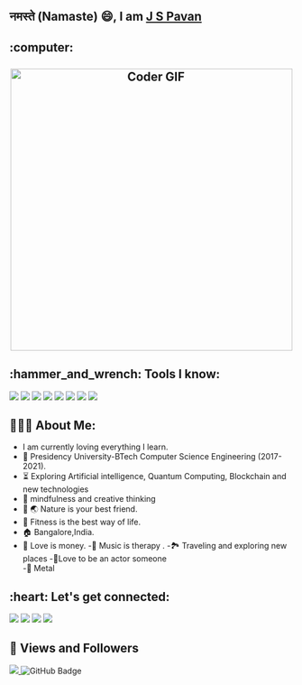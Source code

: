 ## नमस्ते (Namaste) 😄, I am [J S Pavan](https://github.com/manasasamaga17)
<h2 align="left">
 <abc>
 :computer:<br>
  <br>
    <center><img src="https://media.giphy.com/media/t7u9kJtkMpVkocr40B/giphy.gif" alt="Coder GIF" width="500"></center>
 </abc>
</h2> 

<h2 align="left">:hammer_and_wrench: Tools I know:</h2>
<p align="left">
    <img src="https://img.icons8.com/color/48/000000/c-plus-plus-logo.png"/>
    <img src="https://img.icons8.com/color/48/000000/react-native.png"/> 
    <img src="https://img.icons8.com/color/48/000000/javascript.png"/>
    <img src="https://img.icons8.com/color/48/000000/html-5--v1.png"/>
    <img src="https://img.icons8.com/color/48/000000/css3.png"/>
    <img src="https://img.icons8.com/color/48/000000/bootstrap.png"/>
    <img src="https://img.icons8.com/color/48/000000/python.png"/>
    <img src="https://img.icons8.com/color/48/000000/opencv.png"/>
</p>

<h2 align="left">👨🏻‍💻 About Me:</h2>

- I am currently loving everything I learn.
- 🏫 Presidency University-BTech Computer Science Engineering (2017-2021).
- :hourglass_flowing_sand:  Exploring Artificial intelligence, Quantum Computing, Blockchain and new technologies
- 🧠 mindfulness and creative thinking 
- 🌳 🌏 Nature is your best friend.
- 🏃 Fitness is the best way of life.
- 🏠 Bangalore,India.
- 💟 Love is money.
-🎻 Music is therapy .
-🏞️ Traveling and exploring new places
-🎥Love to be an actor someone  
-🎵 Metal 
 



<h2 align="left">:heart: Let's get connected:</h2>
<p align="left">
<a href = "https://www.linkedin.com/in/pavanjs693/"><img src="https://img.icons8.com/fluent/48/000000/linkedin.png"/></a>
<a href = "https://www.instagram.com/pavanjs69/"><img src="https://img.icons8.com/fluent/48/000000/instagram-new.png"/></a>
<a href = "https://www.facebook.com/pavanjs3"><img src="https://img.icons8.com/fluent/48/000000/facebook.png"/></a>
<a href = "jspavan111@gmail.com"><img src="https://img.icons8.com/fluency/48/000000/gmail-new.png"/></a>

 
## 👀 Views and Followers
<a href="https://github.com/Meghna-DAS/github-profile-views-counter">
    <img src="https://komarev.com/ghpvc/?username=Pavanjs111">
</a
<a href="https://github.com/manasasamaga17?tab=followers"><img src="https://img.shields.io/github/followers/Pavanjs111?label=Followers&style=social" alt="GitHub Badge"></a>
